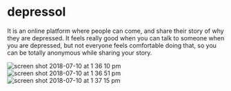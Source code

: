 # depressol
It is an online platform where people can come, and share their story of why they are depressed. It feels really good when you can talk to someone when you are depressed, but not everyone feels comfortable doing that, so you can be totally anonymous while sharing your story.

![screen shot 2018-07-10 at 1 36 10 pm](https://user-images.githubusercontent.com/41048644/42499334-1e845e12-844c-11e8-9330-f63c46bce34c.jpg)
![screen shot 2018-07-10 at 1 36 51 pm](https://user-images.githubusercontent.com/41048644/42499348-249fd0ba-844c-11e8-949f-8de93b54cc10.jpg)
![screen shot 2018-07-10 at 1 37 15 pm](https://user-images.githubusercontent.com/41048644/42499351-27e327ea-844c-11e8-8a2b-2a7930d24ddf.jpg)
